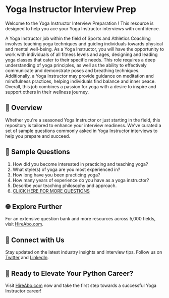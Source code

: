 # Yoga Instructor Interview Prep

Welcome to the Yoga Instructor Interview Preparation ! This resource is designed to help you ace your Yoga Instructor interviews with confidence.

A Yoga Instructor job within the field of Sports and Athletics Coaching involves teaching yoga techniques and guiding individuals towards physical and mental well-being. As a Yoga Instructor, you will have the opportunity to work with individuals of all fitness levels and ages, designing and leading yoga classes that cater to their specific needs. This role requires a deep understanding of yoga principles, as well as the ability to effectively communicate and demonstrate poses and breathing techniques. Additionally, a Yoga Instructor may provide guidance on meditation and mindfulness practices, helping individuals find balance and inner peace. Overall, this job combines a passion for yoga with a desire to inspire and support others in their wellness journey.

## 🚀 Overview

Whether you're a seasoned Yoga Instructor or just starting in the field, this repository is tailored to enhance your interview readiness. We've curated a set of sample questions commonly asked in Yoga Instructor interviews to help you prepare and succeed.

## 📝 Sample Questions

1. How did you become interested in practicing and teaching yoga?
2. What style(s) of yoga are you most experienced in?
3. How long have you been practicing yoga?
4. How many years of experience do you have as a yoga instructor?
5. Describe your teaching philosophy and approach.
6. [CLICK HERE FOR MORE QUESTIONS](https://hireabo.com/job/15_0_42/Yoga%20Instructor)

## 🌐 Explore Further

For an extensive question bank and more resources across 5,000 fields, visit [HireAbo.com](https://www.hireabo.com).

## 📱 Connect with Us

Stay updated on the latest industry insights and interview tips. Follow us on [Twitter](https://twitter.com/hireabo) and [LinkedIn](https://www.linkedin.com/in/hire-abo-3609972a8/).

## 🚀 Ready to Elevate Your Python Career?

Visit [HireAbo.com](https://www.hireabo.com) now and take the first step towards a successful Yoga Instructor career!